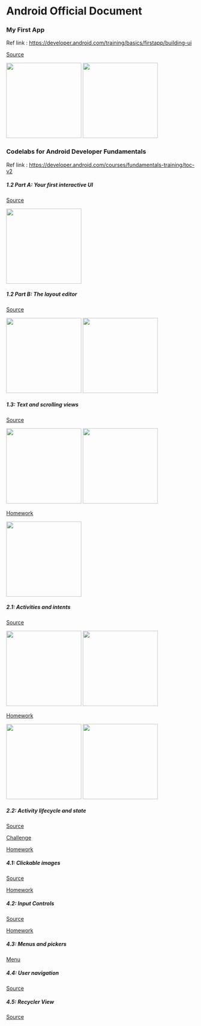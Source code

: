 # Android Official Document

### My First App

Ref link :  https://developer.android.com/training/basics/firstapp/building-ui


[Source](./MyFirstApp)

<img src="./MyFirstApp/my_first_app_1.png" width="200"/> <img src="./MyFirstApp/my_first_app_2.png" width="200"/>


### Codelabs for Android Developer Fundamentals

Ref link : https://developer.android.com/courses/fundamentals-training/toc-v2


##### 1.2 Part A: Your first interactive UI  
[Source](./HelloToast)


<img src="./HelloToast/demo1.png" width="200"/>

##### 1.2 Part B: The layout editor  
[Source](./HelloConstraint)


<img src="./HelloConstraint/demo1.png" width="200"/> <img src="./HelloConstraint/demo2.png" width="200"/>

##### 1.3: Text and scrolling views
[Source](./android_fundamentals_01_3)  

<img src="./android_fundamentals_01_3/demo1.png" width="200"/> <img src="./android_fundamentals_01_3/demo2.png" width="200"/>

[Homework](./android_fundamentals_01_3)  

<img src="./android_fundamentals_01_3_homework/demo1.png" width="200"/>

##### 2.1: Activities and intents
[Source](./android_fundamentals_02_1)  

<img src="./android_fundamentals_02_1/demo1.png" width="200"/> <img src="./android_fundamentals_02_1/demo2.png" width="200"/>

[Homework](./android_fundamentals_02_1_homework)  

<img src="./android_fundamentals_02_1_homework/demo1.png" width="200"/> <img src="./android_fundamentals_02_1_homework/demo2.png" width="200"/>

##### 2.2: Activity lifecycle and state
[Source](./android_fundamentals_02_2)    

[Challenge](./android_fundamentals_02_2_challenge)  

[Homework](./android_fundamentals_02_2_homework)  


##### 4.1: Clickable images
[Source](./android_fundamentals_04_1)    

[Homework](./android_fundamentals_04_1_homework)   

##### 4.2: Input Controls
[Source](./android_fundamentals_04_2)     

[Homework](./android_fundamentals_04_2_homework)  

##### 4.3: Menus and pickers
[Menu](./android_fundamentals_04_3)     

##### 4.4: User navigation
[Source](./android_fundamentals_04_4)    

##### 4.5: Recycler View
[Source](./android_fundamentals_04_5)  
